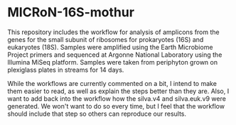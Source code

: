 # MICRoN-16S-mothur
This repository includes the workflow for analysis of amplicons from the genes for the small subunit of ribosomes for prokaryotes (16S) and
eukaryotes (18S). Samples were amplified using the Earth Microbiome Project primers and sequenced at Argonne National Laboratory using
the Illumina MiSeq platform. Samples were taken from periphyton grown on plexiglass plates in streams for 14 days.

While the workflows are currently commented on a bit, I intend to make them easier to read, as well as explain the steps better than they
are. Also, I want to add back into the workflow how the silva.v4 and silva.euk.v9 were generated. We won't want to do so every
time, but I feel that the workflow should include that step so others can reproduce our results.
